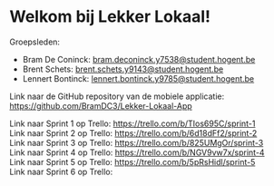 # Welkom bij Lekker Lokaal!

Groepsleden:

- Bram De Coninck: bram.deconinck.y7538@student.hogent.be
- Brent Schets: brent.schets.y9143@student.hogent.be
- Lennert Bontinck: lennert.bontinck.y9785@student.hogent.be


Link naar de GitHub repository van de mobiele applicatie: https://github.com/BramDC3/Lekker-Lokaal-App

Link naar Sprint 1 op Trello: https://trello.com/b/TIos695C/sprint-1</br>
Link naar Sprint 2 op Trello: https://trello.com/b/6d18dFf2/sprint-2</br>
Link naar Sprint 3 op Trello: https://trello.com/b/825UMgOr/sprint-3</br>
Link naar Sprint 4 op Trello: https://trello.com/b/NGV9vw7x/sprint-4</br>
Link naar Sprint 5 op Trello: https://trello.com/b/5pRsHidl/sprint-5</br>
Link naar Sprint 6 op Trello:</br>